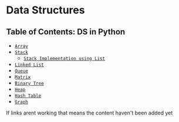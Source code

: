 # Data Structures

## Table of Contents: DS in Python
* [`Array`]()
* [`Stack`]()
  * [`Stack Implementation using List`](https://github.com/studentdevelops/Codes/blob/05f684128e10fa8e52973e97977685a0ace31851/PythonCodingQuestions/Data%20Structures/stack.py)
* [`Linked List`]()
* [`Queue`]()
* [`Matrix`]()
* [`Binary Tree`]()
* [`Heap`]()
* [`Hash Table`]()
* [`Graph`]()



If links arent working that means the content haven't been added yet
